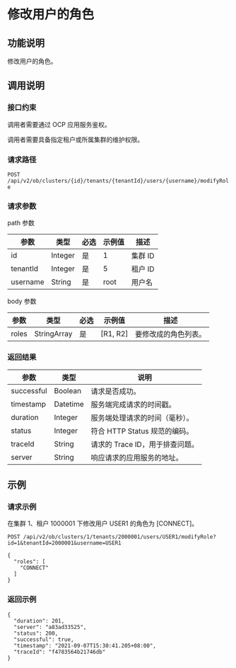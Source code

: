 修改用户的角色 
============================





功能说明 
-------------------------

修改用户的角色。

调用说明 
-------------------------

### 接口约束 

调用者需要通过 OCP 应用服务鉴权。

调用者需要具备指定租户或所属集群的维护权限。

### 请求路径 

`POST /api/v2/ob/clusters/{id}/tenants/{tenantId}/users/{username}/modifyRole`

### 请求参数 

path 参数


|    参数    |   类型    | 必选 | 示例值  |  描述   |
|----------|---------|----|------|-------|
| id       | Integer | 是  | 1    | 集群 ID |
| tenantId | Integer | 是  | 5    | 租户 ID |
| username | String  | 是  | root | 用户名   |



body 参数


|  参数   |     类型      | 必选 |    示例值     |     描述     |
|-------|-------------|----|------------|------------|
| roles | StringArray | 是  | \[R1, R2\] | 要修改成的角色列表。 |



### 返回结果 



|     参数     |    类型    |          说明           |
|------------|----------|-----------------------|
| successful | Boolean  | 请求是否成功。               |
| timestamp  | Datetime | 服务端完成请求的时间戳。          |
| duration   | Integer  | 服务端处理请求的时间（毫秒）。       |
| status     | Integer  | 符合 HTTP Status 规范的编码。 |
| traceId    | String   | 请求的 Trace ID，用于排查问题。  |
| server     | String   | 响应请求的应用服务的地址。         |



示例 
-----------------------

### 请求示例 

在集群 1、租户 1000001 下修改用户 USER1 的角色为 \[CONNECT\]。

`POST /api/v2/ob/clusters/1/tenants/2000001/users/USER1/modifyRole?id=1&tenantId=2000001&username=USER1`

```unknow
{
  "roles": [
    "CONNECT"
  ]
}
```



### 返回示例 

```unknow
{
  "duration": 201,
  "server": "a83ad33525",
  "status": 200,
  "successful": true,
  "timestamp": "2021-09-07T15:30:41.205+08:00",
  "traceId": "f4783564b21746db"
}
```


